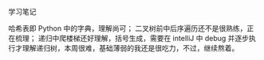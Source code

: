 学习笔记

哈希表即 Python 中的字典，理解尚可；
二叉树前中后序遍历还不是很熟练，正在梳理；
递归中爬楼梯还好理解，括号生成，需要在 intelliJ 中 debug 并逐步执行才理解递归树，本周很难，基础薄弱的我还是很吃力，不过，继续熬着。